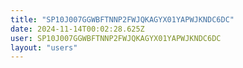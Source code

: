 ```yaml
---
title: "SP10J007GGWBFTNNP2FWJQKAGYX01YAPWJKNDC6DC"
date: 2024-11-14T00:02:28.625Z
user: SP10J007GGWBFTNNP2FWJQKAGYX01YAPWJKNDC6DC
layout: "users"
---
```

    